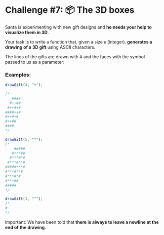 # Challenge #7: 📦 The 3D boxes

Santa is experimenting with new gift designs and **he needs your help to visualize them in 3D**.

Your task is to write a function that, given a size `n` (integer), **generates a drawing of a 3D gift** using ASCII characters.

The lines of the gifts are drawn with # and the faces with the symbol passed to us as a parameter:

### Examples:

```javascript
drawGift(4, "+");

/*
   ####
  #++##
 #++#+#
####++#
#++#+#
#++##
####
*/

drawGift(5, "*");
/*
    #####
   #***##
  #***#*#
 #***#**#
#####***#
#***#**#
#***#*#
#***##
#####
*/

drawGift(1, "^");
/*
#
*/
```

Important: We have been told that **there is always to leave a newline at the end of the drawing**.
